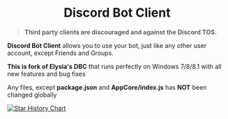 <h1 align="center">Discord Bot Client</h1>

> **Third party clients are discouraged and against the Discord TOS.**

**Discord Bot Client** allows you to use your bot, just like any other user account, except Friends and Groups. 

**This is fork of Elysia's DBC** that runs perfectly on Windows 7/8/8.1 with all new features and bug fixes

Any files, except **package.json** and **AppCore/index.js** has **NOT** been changed globally

[![Star History Chart](https://api.star-history.com/svg?repos=Forbirdden/DiscordBotClient-OldWindows&type=Date)](https://star-history.com/#Forbirdden/DiscordBotClient-OldWindows&Date)
